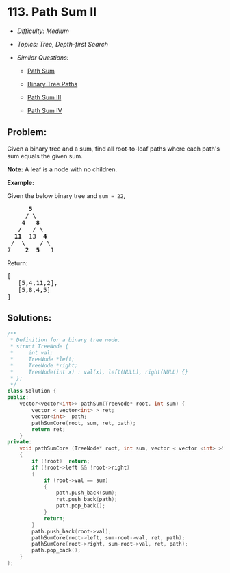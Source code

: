 # 113. Path Sum II

* *Difficulty: Medium*

* *Topics: Tree, Depth-first Search*

* *Similar Questions:*

  * [Path Sum](./tests/path-sum-ii.md)

  * [Binary Tree Paths](./tests/path-sum-ii.md)

  * [Path Sum III](./tests/path-sum-ii.md)

  * [Path Sum IV](./tests/path-sum-ii.md)

## Problem:

<p>Given a binary tree and a sum, find all root-to-leaf paths where each path&#39;s sum equals the given sum.</p>

<p><strong>Note:</strong>&nbsp;A leaf is a node with no children.</p>

<p><strong>Example:</strong></p>

<p>Given the below binary tree and <code>sum = 22</code>,</p>

<pre>
      <strong>5</strong>
     <strong>/ \</strong>
    <strong>4   8</strong>
   <strong>/</strong>   / <strong>\</strong>
  <strong>11</strong>  13  <strong>4</strong>
 /  <strong>\</strong>    <strong>/</strong> \
7    <strong>2</strong>  <strong>5</strong>   1
</pre>

<p>Return:</p>

<pre>
[
   [5,4,11,2],
   [5,8,4,5]
]
</pre>

## Solutions:

```c++
/**
 * Definition for a binary tree node.
 * struct TreeNode {
 *     int val;
 *     TreeNode *left;
 *     TreeNode *right;
 *     TreeNode(int x) : val(x), left(NULL), right(NULL) {}
 * };
 */
class Solution {
public:
    vector<vector<int>> pathSum(TreeNode* root, int sum) {
        vector < vector<int> > ret;
        vector<int>  path;
        pathSumCore(root, sum, ret, path);
        return ret;
    }
private:
    void pathSumCore (TreeNode* root, int sum, vector < vector <int> >& ret, vector<int>& path)
    {
        if (!root)  return;
        if (!root->left && !root->right)
        {
            if (root->val == sum)
            {
                path.push_back(sum);
                ret.push_back(path);
                path.pop_back();
            }
            return;
        }
        path.push_back(root->val);
        pathSumCore(root->left, sum-root->val, ret, path);
        pathSumCore(root->right, sum-root->val, ret, path);
        path.pop_back();
    }
};
```
